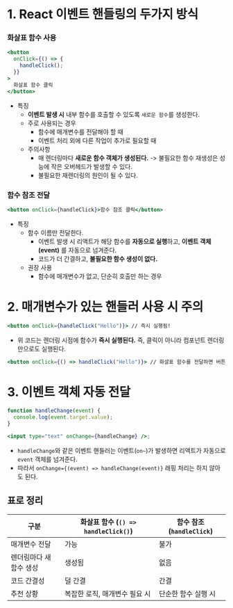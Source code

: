 # 1. React 이벤트 핸들링의 두가지 방식

### 화살표 함수 사용

```jsx
<button
  onClick={() => {
    handleClick();
  }}
>
  화살표 함수 클릭
</button>
```

- 특징
  - **이벤트 발생 시** 내부 함수를 호출할 수 있도록 `새로운 함수`를 생성한다.
  - 주로 사용되는 경우
    - 함수에 매개변수를 전달해야 할 때
    - 이벤트 처리 외에 다른 작업이 추가로 필요할 때
  - 주의사항
    - 매 렌더링마다 **새로운 함수 객체가 생성된다.** -> 불필요한 함수 재생성은 성능에 작은 오버헤드가 발생할 수 있다.
    - 불필요한 재렌더링의 원인이 될 수 있다.

### 함수 참조 전달

```jsx
<button onClick={handleClick}>함수 참조 클릭</button>
```

- 특징
  - 함수 이름만 전달한다.
    - 이벤트 발생 시 리액트가 해당 함수를 **자동으로 실행**하고, **이벤트 객체(event)** 를 자동으로 넘겨준다.
    - 코드가 더 간결하고, **불필요한 함수 생성이 없다.**
  * 권장 사용
    - 함수에 매개변수가 없고, 단순히 호출만 하는 경우

# 2. 매개변수가 있는 핸들러 사용 시 주의

```jsx
<button onClick={handleClick("Hello")}> // 즉시 실행됨!
```

- 위 코드는 렌더링 시점에 함수가 **즉시 실행된다.** 즉, 클릭이 아니라 컴포넌트 렌더링만으로도 실행된다.

```jsx
<button onClick={() => handleClick("Hello")}> // 화살표 함수를 전달하면 버튼 클릭 시 실행된다.
```

# 3. 이벤트 객체 자동 전달

```jsx
function handleChange(event) {
  console.log(event.target.value);
}

<input type="text" onChange={handleChange} />;
```

- `handleChange`와 같은 이벤트 핸들러는 이벤트(`on~`)가 발생하면 리액트가 자동으로 `event` 객체를 넘겨준다.
- 따라서 `onChange={(event) => handleChange(event)}` 래핑 처리는 하지 않아도 된다.

## 표로 정리

| 구분                    | 화살표 함수 (`() => handleClick()`) | 함수 참조 (`handleClick`) |
| ----------------------- | ----------------------------------- | ------------------------- |
| 매개변수 전달           | 가능                                | 불가                      |
| 렌더링마다 새 함수 생성 | 생성됨                              | 없음                      |
| 코드 간결성             | 덜 간결                             | 간결                      |
| 추천 상황               | 복잡한 로직, 매개변수 필요 시       | 단순한 함수 실행 시       |
